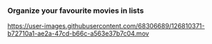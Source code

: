 ### Organize your favourite movies in lists

https://user-images.githubusercontent.com/68306689/126810371-b72710a1-ae2a-47cd-b66c-a563e37b7c04.mov


